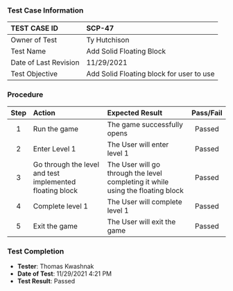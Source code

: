 ### Test Case Information
| TEST CASE ID | SCP-47|
| :--- | :--- |
| Owner of Test | Ty Hutchison|
| Test Name | Add Solid Floating Block |
| Date of Last Revision | 11/29/2021 |
| Test Objective | Add Solid Floating block for user to use |

### Procedure

|Step | Action | Expected Result | Pass/Fail     |
|:---:| :---        |    :----  | :---: |
|1| Run the game| The game successfully opens |Passed|
|2| Enter Level 1 | The User will enter level 1 |Passed|
|3| Go through the level and test implemented floating block | The User will go through the level completing it while using the floating block |Passed|
|4| Complete level 1 | The User will complete level 1 |Passed|
|5| Exit the game | The User will exit the game |Passed|

### Test Completion
- **Tester**: Thomas Kwashnak
- **Date of Test**: 11/29/2021 4:21 PM
- **Test Result**: Passed